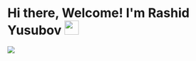<h1 align="left">Hi there, Welcome! I'm Rashid Yusubov</a> 
<img src="https://github.com/blackcater/blackcater/raw/main/images/Hi.gif" height="32"/></h1>
<img src="https://github.com/Rashid-Yusubov/Rashid-Yusubov/assets/123075706/f2fbf520-dfaa-47a0-b670-0bf2ca8d1465" />
